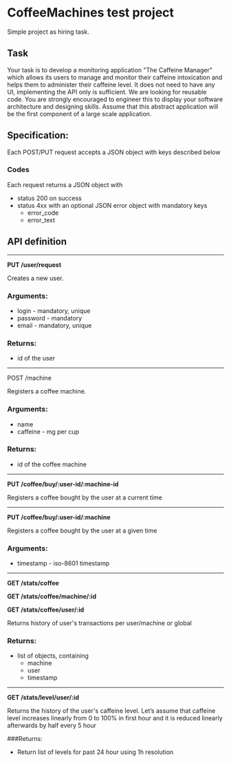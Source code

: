 # CoffeeMachines test project

Simple project as hiring task.

## Task
Your task is to develop a monitoring application "The Caffeine Manager" which allows its users to manage and monitor their caffeine intoxication and helps them to administer their caffeine level. It does not need to have any UI, implementing the API only is sufficient. We are looking for reusable code. You are strongly encouraged to engineer this to display your software architecture and designing skills. Assume that this abstract application will be the first component of a large scale application.

## Specification:
Each POST/PUT request accepts a JSON object with keys described below

### Codes
Each request returns a JSON object with

- status 200 on success
- status 4xx with an optional JSON error object with mandatory keys
    - error_code
    - error_text

## API definition

___

**PUT /user/request**

Creates a new user.

### Arguments:
- login - mandatory, unique
- password - mandatory
- email - mandatory, unique

### Returns:
- id of the user

___

POST /machine

Registers a coffee machine.

### Arguments:
- name
- caffeine - mg per cup

### Returns:
- id of the coffee machine

___

**PUT /coffee/buy/:user-id/:machine-id**

Registers a coffee bought by the user at a current time

___

**PUT /coffee/buy/:user-id/:machine**

Registers a coffee bought by the user at a given time

### Arguments:
- timestamp - iso-8601 timestamp

___

**GET /stats/coffee**

**GET /stats/coffee/machine/:id**

**GET /stats/coffee/user/:id**

Returns history of user's transactions per user/machine or global

### Returns:
- list of objects, containing
    - machine
    - user 
    - timestamp
    
___

**GET /stats/level/user/:id**

Returns the history of the user's caffeine level. Let’s assume that caffeine level increases linearly from 0 to 100% in first hour and it is reduced linearly afterwards by half every 5 hour

###Returns:
- Return list of levels for past 24 hour using 1h resolution